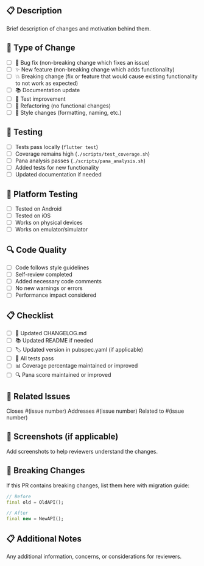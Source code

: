 ## 📋 Description
Brief description of changes and motivation behind them.

## 🔄 Type of Change
- [ ] 🐛 Bug fix (non-breaking change which fixes an issue)
- [ ] ✨ New feature (non-breaking change which adds functionality)
- [ ] 💥 Breaking change (fix or feature that would cause existing functionality to not work as expected)
- [ ] 📚 Documentation update
- [ ] 🧪 Test improvement
- [ ] 🔧 Refactoring (no functional changes)
- [ ] 🎨 Style changes (formatting, naming, etc.)

## 🧪 Testing
- [ ] Tests pass locally (`flutter test`)
- [ ] Coverage remains high (`./scripts/test_coverage.sh`)
- [ ] Pana analysis passes (`./scripts/pana_analysis.sh`)
- [ ] Added tests for new functionality
- [ ] Updated documentation if needed

## 📱 Platform Testing
- [ ] Tested on Android
- [ ] Tested on iOS
- [ ] Works on physical devices
- [ ] Works on emulator/simulator

## 🔍 Code Quality
- [ ] Code follows style guidelines
- [ ] Self-review completed
- [ ] Added necessary code comments
- [ ] No new warnings or errors
- [ ] Performance impact considered

## 📋 Checklist
- [ ] 📝 Updated CHANGELOG.md
- [ ] 📚 Updated README if needed
- [ ] 🏷️ Updated version in pubspec.yaml (if applicable)
- [ ] 🧪 All tests pass
- [ ] 📊 Coverage percentage maintained or improved
- [ ] 🔍 Pana score maintained or improved

## 🔗 Related Issues
Closes #(issue number)
Addresses #(issue number)
Related to #(issue number)

## 📸 Screenshots (if applicable)
Add screenshots to help reviewers understand the changes.

## 🚨 Breaking Changes
If this PR contains breaking changes, list them here with migration guide:

```dart
// Before
final old = OldAPI();

// After  
final new = NewAPI();
```

## 📋 Additional Notes
Any additional information, concerns, or considerations for reviewers. 